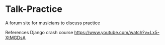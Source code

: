 # Talk-Practice
 A forum site for musicians to discuss practice


References
Django crash course
https://www.youtube.com/watch?v=Lx5-XtMGDsA